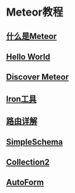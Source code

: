 # Meteor教程

## [什么是Meteor](http://www.maiziedu.com/lesson/3446/)  

## [Hello World](https://www.meteor.com/install)

## [Discover Meteor](http://zh.discovermeteor.com/)

## [Iron工具](https://github.com/wmzhai/issuetracker)

## [路由详解]()

## [SimpleSchema](package-simple-schema.md)

## [Collection2](package-collection2.md)

## [AutoForm](package-autoform.md)

